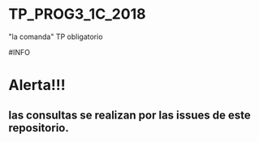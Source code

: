 # TP_PROG3_1C_2018

"la comanda" TP obligatorio

#INFO

<h1>Alerta!!!</h1> 

<h2>las consultas se realizan por las issues de este repositorio.</h2>


